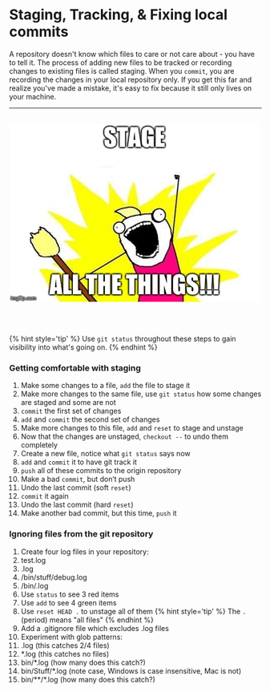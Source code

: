 # Staging, Tracking, &amp; Fixing local commits
A repository doesn't know which files to care or not care about - you have to tell it.  The process of adding new files to be tracked or recording changes to existing files is called staging.  When you `commit`, you are recording the changes in your local repository only.  If you get this far and realize you've made a mistake, it's easy to fix because it still only lives on your machine.

<hr><br>

<div>
    <img src="2-meme.jpg">
</div>

<br><br>


{% hint style='tip' %}
Use `git status` throughout these steps to gain visibility into what's going on.
{% endhint %}

### Getting comfortable with staging

1. Make some changes to a file, `add` the file to stage it
1. Make more changes to the same file, use `git status` how some changes are staged and some are not
1. `commit` the first set of changes
1. `add` and `commit` the second set of changes
1. Make more changes to this file, `add` and `reset` to stage and unstage
1. Now that the changes are unstaged, `checkout --` to undo them completely
1. Create a new file, notice what `git status` says now
1. `add` and `commit` it to have git track it
1. `push` all of these commits to the origin repository
1. Make a bad `commit`, but don’t push
1. Undo the last commit (soft `reset`)
1. `commit` it again
1. Undo the last commit (hard `reset`)
1. Make another bad commit, but this time, `push` it

### Ignoring files from the git repository

1. Create four log files in your repository:
  1. test.log
  1. .log
  1. /bin/stuff/debug.log
  1. /bin/.log
1. Use `status` to see 3 red items
1. Use `add` to see 4 green items
1. Use `reset HEAD .` to unstage all of them
{% hint style='tip' %}
The `.` (period) means "all files"
{% endhint %}
1. Add a .gitignore file which excludes .log files
1. Experiment with glob patterns:
  1. .log (this catches 2/4 files)
  1. \*.log (this catches no files)
  1. bin/\*.log (how many does this catch?)
  1. bin/Stuff/\*.log (note case, Windows is case insensitive, Mac is not)
  1. bin/\*\*/\*.log (how many does this catch?)
